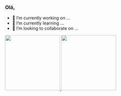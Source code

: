 ### Olá,


- 🔭 I’m currently working on ...
- 🌱 I’m currently learning ...
- 👯 I’m looking to collaborate on ...

<div>
<a href="HTTPS://github.com/CaioMartins2">
<Img height="180em" src="HTTPS://github-readme-stats.vercel.app/api?username=CaioMartins2&show_icons=true&theme=dracula&include_all_commits=true&count_private=true"/>
<Img height="180em" src="HTTPS://github-readme-stats.vercel.app/api/top-lang/?username=CaioMartins2 &layout=compacto&langs_count=168theme=drácula"/>
